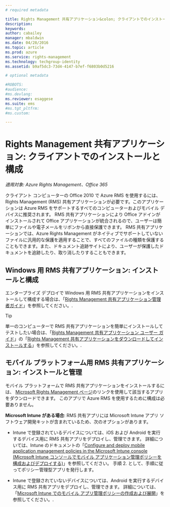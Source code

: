 ```yaml
---
# required metadata

title: Rights Management 共有アプリケーション&colon; クライアントでのインストールと構成 | Azure RMS
description:
keywords:
author: cabailey
manager: mbaldwin
ms.date: 04/28/2016
ms.topic: article
ms.prod: azure
ms.service: rights-management
ms.technology: techgroup-identity
ms.assetid: b9af5dc3-73d4-4147-b7ef-f6803b0d5216

# optional metadata

#ROBOTS:
#audience:
#ms.devlang:
ms.reviewer: esaggese
ms.suite: ems
#ms.tgt_pltfrm:
#ms.custom:

---
```


# Rights Management 共有アプリケーション: クライアントでのインストールと構成

*適用対象: Azure Rights Management、Office 365*

クライアント コンピューターの Office 2010 で Azure RMS を使用するには、Rights Management (RMS) 共有アプリケーションが必要です。このアプリケーションは Azure RMS をサポートするすべてのコンピューターおよびモバイル デバイスに推奨されます。 RMS 共有アプリケーションにより Office アドインがインストールされて Office アプリケーションが統合されるので、ユーザーは簡単にファイルや電子メールをリボンから直接保護できます。 RMS 共有アプリケーションでは、Azure Rights Management がネイティブでサポートしていないファイルに汎用的な保護を適用することで、すべてのファイルの種類を保護することもできます。また、ドキュメント追跡サイトにより、ユーザーが保護したドキュメントを追跡したり、取り消したりすることもできます。

## Windows 用 RMS 共有アプリケーション: インストールと構成
エンタープライズ デプロイで Windows 用 RMS 共有アプリケーションをインストールして構成する場合は、「[Rights Management 共有アプリケーション管理者ガイド](../rms-client/sharing-app-admin-guide.md)」を参照してください。.

> [!TIP]
> 単一のコンピューターで RMS 共有アプリケーションを簡単にインストールしてテストしたい場合は、「[Rights Management 共有アプリケーション ユーザー ガイド](../rms-client/sharing-app-user-guide.md)」の「[Rights Management 共有アプリケーションをダウンロードしてインストールする](../rms-client/install-sharing-app.md)」を参照してください。.

## モバイル プラットフォーム用 RMS 共有アプリケーション: インストールと管理
モバイル プラットフォームで RMS 共有アプリケーションをインストールするには、 [Microsoft Rights Management ページ](http://go.microsoft.com/fwlink/?LinkId=303970)のリンクを使用して該当するアプリをダウンロードできます。 このアプリで Azure RMS を使用するために構成は必要ありません。

**Microsoft Intune がある場合**: RMS 共有アプリには Microsoft Intune アプリ ソフトウェア開発キットが含まれているため、次のオプションがあります。

-   Intune で登録されているデバイスについては、iOS および Android を実行するデバイス用に RMS 共有アプリをデプロイし、管理できます。 詳細については、Intune のドキュメントの「[Configure and deploy mobile application management policies in the Microsoft Intune console (Microsoft Intune コンソールでモバイル アプリケーション管理ポリシーを構成およびデプロイする)](/intune/deploy-use/configure-and-deploy-mobile-application-management-policies-in-the-microsoft-intune-console)」を参照してください。 手順 2. として、手順に従ってポリシー管理型アプリを発行します。

-   Intune で登録されていないデバイスについては、Android を実行するデバイス用に RMS 共有アプリをデプロイし、管理できます。 詳細については、「[Microsoft Intune でのモバイル アプリ管理ポリシーの作成および展開](/intune/deploy-use/create-and-deploy-mobile-app-management-policies-with-microsoft-intune)」を参照してください。.



<!--HONumber=Apr16_HO4-->



